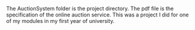 The AuctionSystem folder is the project directory. The pdf file is the specification of the online auction service. This was a project I did for one of my modules in my first year of university.
